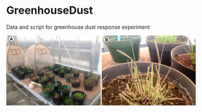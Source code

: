 # GreenhouseDust
 Data and script for greenhouse dust response experiment


<img src='https://raw.githubusercontent.com/devanmcg/GreenhouseDust/main/figures/GreenhouseDust.png'>
